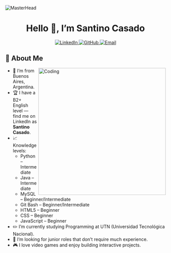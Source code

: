 ![MasterHead](https://camo.githubusercontent.com/3167026abe932fe28cb61a7308549da706bc1a8ee81a3cc3169ea75991d2e3d5/68747470733a2f2f692e6962622e636f2f6b3234343135622f4769746875622d42616e6e65722e676966)

<div align="center">
  <h1>Hello 👋, I’m Santino Casado</h1>

  <p>
    <a href="https://www.linkedin.com/in/santino-casado-1841902aa/" target="_blank">
      <img alt="LinkedIn" src="https://img.shields.io/badge/LinkedIn-0077B5?style=for-the-badge&logo=linkedin&logoColor=white" />
    </a>
    <a href="https://github.com/SantinoCasado" target="_blank">
      <img alt="GitHub" src="https://img.shields.io/badge/GitHub-181717?style=for-the-badge&logo=github&logoColor=white" />
    </a>
    <a href="mailto:santinocasado05@gmail.com">
      <img alt="Email" src="https://img.shields.io/badge/Email-D14836?style=for-the-badge&logo=gmail&logoColor=white" />
    </a>
  </p>
</div>

## 📌 About Me
<img align="right" alt="Coding" width="400" src="https://user-images.githubusercontent.com/74038190/212749695-a6817c5a-a794-462b-afca-1b5ce7dd5e63.gif">

- 🚩 I’m from Buenos Aires, Argentina.  
- 🏆 I have a B2+ English level — find me on LinkedIn as **Santino Casado**.  
- 📈 Knowledge levels:
    - Python – Intermediate  
    - Java – Intermediate  
    - MySQL – Beginner/Intermediate  
    - Git Bash – Beginner/Intermediate  
    - HTML5 – Beginner  
    - CSS – Beginner  
    - JavaScript – Beginner  
- ✏️ I’m currently studying Programming at UTN (Universidad Tecnológica Nacional).  
- 🤔 I’m looking for junior roles that don’t require much experience.  
- 🎮 I love video games and enjoy building interactive projects.  
